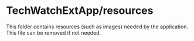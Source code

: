 # TechWatchExtApp/resources

This folder contains resources (such as images) needed by the application. This file can
be removed if not needed.

